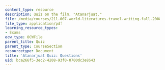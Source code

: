 ```yaml
---
content_type: resource
description: Quiz on the film, "Atanarjuat."
file: /media/courses/21l-007-world-literatures-travel-writing-fall-2008/bca266f53ec2420893f00700dc3e8643_quiz_questions.pdf
file_type: application/pdf
learning_resource_types:
- Exams
ocw_type: OCWFile
parent_title: Quiz
parent_type: CourseSection
resourcetype: Document
title: 'Atanarjuat Quiz: Questions'
uid: bca266f5-3ec2-4208-93f0-0700dc3e8643
---
```

